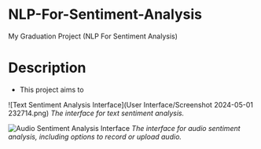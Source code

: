 # NLP-For-Sentiment-Analysis
My Graduation Project (NLP For Sentiment Analysis)


# Description

- This project aims to 

![Text Sentiment Analysis Interface](User Interface/Screenshot 2024-05-01 232714.png)
*The interface for text sentiment analysis.*

![Audio Sentiment Analysis Interface](url-to-the-image)
*The interface for audio sentiment analysis, including options to record or upload audio.*
